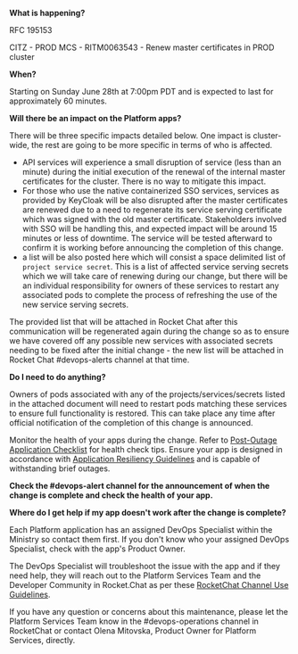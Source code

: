 **What is happening?**

RFC 195153

CITZ - PROD MCS - RITM0063543 - Renew master certificates in PROD cluster

**When?**

Starting on Sunday June 28th at 7:00pm PDT and is expected to last for approximately 60 minutes.

**Will there be an impact on the Platform apps?**

There will be three specific impacts detailed below. One impact is cluster-wide, the rest are going to be more specific in terms of who is affected.

* API services will experience a small disruption of service (less than an minute) during the initial execution of the renewal of the internal master certificates for the cluster. There is no way to mitigate this impact.
* For those who use the native containerized SSO services, services as provided by KeyCloak will be also disrupted after the master certificates are renewed due to a need to regenerate its service serving certificate which was signed with the old master certificate. Stakeholders involved with SSO will be handling this, and expected impact will be around 15 minutes or less of downtime. The service will be tested afterward to confirm it is working before announcing the completion of this change.
* a list will be also posted here which will consist a space delimited list of `project service secret`. This is a list of affected service serving secrets which we will take care of renewing during our change, but there will be an individual responsibility for owners of these services to restart any associated pods to complete the process of refreshing the use of the new service serving secrets. 

The provided list that will be attached in Rocket Chat after this communication will be regenerated again during the change so as to ensure we have covered off any possible new services with associated secrets needing to be fixed after the initial change - the new list will be attached in Rocket Chat #devops-alerts channel at that time.

**Do I need to do anything?**

Owners of pods associated with any of the projects/services/secrets listed in the attached document will need to restart pods matching these services to ensure full functionality is restored. This can take place any time after official notification of the completion of this change is announced.

Monitor the health of your apps during the change. Refer to [Post-Outage Application Checklist](https://developer.gov.bc.ca/Post-Outage-Application-Health-Checklist) for health check tips. Ensure your app is designed in accordance with [Application Resiliency Guidelines](https://developer.gov.bc.ca/Resiliency-Guidelines) and is capable of withstanding brief outages.

**Check the #devops-alert channel for the announcement of when the change is complete and check the health of your app.**

**Where do I get help if my app doesn't work after the change is complete?**

Each Platform application has an assigned DevOps Specialist within the Ministry so contact them first. If you don't know who your assigned DevOps Specialist, check with the app's Product Owner.

The DevOps Specialist will troubleshoot the issue with the app and if they need help, they will reach out to the Platform Services Team and the Developer Community in Rocket.Chat as per these [RocketChat Channel Use Guidelines](
https://developer.gov.bc.ca/Getting-human-support-for-issues-not-covered-by-devops-requests).


If you have any question or concerns about this maintenance, please let the Platform Services Team know in the #devops-operations channel in RocketChat or contact Olena Mitovska, Product Owner for Platform Services, directly.

